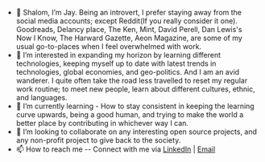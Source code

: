 - 👋 Shalom, I’m Jay. Being an introvert, I prefer staying away from the social media accounts; except Reddit(If you really consider it one). Goodreads, Delancy place, The Ken, Mint, David Perell, Dan Lewis's Now I Know, The Harward Gazette, Aeon Magazine, are some of my usual go-to-places when I feel overwhelmed with work.
- 👀 I’m interested in expanding my horizon by learning different technologies, keeping myself up to date with latest trends in technologies, global economies, and geo-politics. And I am an avid wanderer. I quite often take the road less travelled to reset my regular work routine; to meet new people, learn about different cultures, ethnic, and languages.
- 🌱 I’m currently learning - How to stay consistent in keeping the learning curve upwards, being a good human, and trying to make the world a better place by contributing in whichever way I can.
- 💞️ I’m looking to collaborate on any interesting open source projects, and any non-profit project to give back to the society. 
- 📫 How to reach me -- Connect with me via [LinkedIn](http://linkedin.com/in/mouyse) | [Email](mailto:jayy.shah16@gmail.com)

<!---
mouyse/mouyse is a ✨ special ✨ repository because its `README.md` (this file) appears on your GitHub profile.
You can click the Preview link to take a look at your changes.
--->
